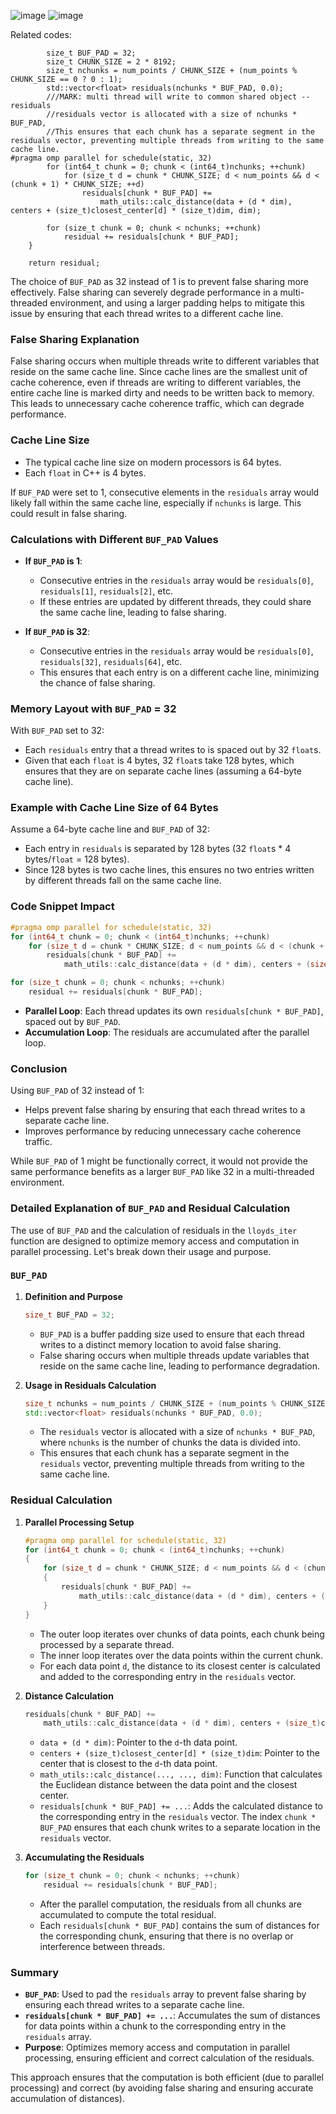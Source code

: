 ![image](https://github.com/Dingyi-Kang/High-Performance-Computing/assets/81428296/8d77edb2-e4a0-4420-8191-6c019b9acf02)
![image](https://github.com/Dingyi-Kang/High-Performance-Computing/assets/81428296/66081a1b-aabb-4f81-b96a-9ff01b2bd712)


Related codes: 
  
            size_t BUF_PAD = 32;
            size_t CHUNK_SIZE = 2 * 8192;
            size_t nchunks = num_points / CHUNK_SIZE + (num_points % CHUNK_SIZE == 0 ? 0 : 1);
            std::vector<float> residuals(nchunks * BUF_PAD, 0.0);
            ///MARK: multi thread will write to common shared object -- residuals
            //residuals vector is allocated with a size of nchunks * BUF_PAD, 
            //This ensures that each chunk has a separate segment in the residuals vector, preventing multiple threads from writing to the same cache line.
    #pragma omp parallel for schedule(static, 32)
            for (int64_t chunk = 0; chunk < (int64_t)nchunks; ++chunk)
                for (size_t d = chunk * CHUNK_SIZE; d < num_points && d < (chunk + 1) * CHUNK_SIZE; ++d)
                    residuals[chunk * BUF_PAD] +=
                        math_utils::calc_distance(data + (d * dim), centers + (size_t)closest_center[d] * (size_t)dim, dim);
    
            for (size_t chunk = 0; chunk < nchunks; ++chunk)
                residual += residuals[chunk * BUF_PAD];
        }
    
        return residual;


The choice of `BUF_PAD` as 32 instead of 1 is to prevent false sharing more effectively. False sharing can severely degrade performance in a multi-threaded environment, and using a larger padding helps to mitigate this issue by ensuring that each thread writes to a different cache line.

### False Sharing Explanation

False sharing occurs when multiple threads write to different variables that reside on the same cache line. Since cache lines are the smallest unit of cache coherence, even if threads are writing to different variables, the entire cache line is marked dirty and needs to be written back to memory. This leads to unnecessary cache coherence traffic, which can degrade performance.

### Cache Line Size

- The typical cache line size on modern processors is 64 bytes.
- Each `float` in C++ is 4 bytes.

If `BUF_PAD` were set to 1, consecutive elements in the `residuals` array would likely fall within the same cache line, especially if `nchunks` is large. This could result in false sharing.

### Calculations with Different `BUF_PAD` Values

- **If `BUF_PAD` is 1**:
  - Consecutive entries in the `residuals` array would be `residuals[0]`, `residuals[1]`, `residuals[2]`, etc.
  - If these entries are updated by different threads, they could share the same cache line, leading to false sharing.

- **If `BUF_PAD` is 32**:
  - Consecutive entries in the `residuals` array would be `residuals[0]`, `residuals[32]`, `residuals[64]`, etc.
  - This ensures that each entry is on a different cache line, minimizing the chance of false sharing.

### Memory Layout with `BUF_PAD` = 32

With `BUF_PAD` set to 32:
- Each `residuals` entry that a thread writes to is spaced out by 32 `float`s.
- Given that each `float` is 4 bytes, 32 `float`s take 128 bytes, which ensures that they are on separate cache lines (assuming a 64-byte cache line).

### Example with Cache Line Size of 64 Bytes

Assume a 64-byte cache line and `BUF_PAD` of 32:
- Each entry in `residuals` is separated by 128 bytes (32 `float`s * 4 bytes/`float` = 128 bytes).
- Since 128 bytes is two cache lines, this ensures no two entries written by different threads fall on the same cache line.

### Code Snippet Impact

```cpp
#pragma omp parallel for schedule(static, 32)
for (int64_t chunk = 0; chunk < (int64_t)nchunks; ++chunk)
    for (size_t d = chunk * CHUNK_SIZE; d < num_points && d < (chunk + 1) * CHUNK_SIZE; ++d)
        residuals[chunk * BUF_PAD] +=
            math_utils::calc_distance(data + (d * dim), centers + (size_t)closest_center[d] * (size_t)dim, dim);

for (size_t chunk = 0; chunk < nchunks; ++chunk)
    residual += residuals[chunk * BUF_PAD];
```

- **Parallel Loop**: Each thread updates its own `residuals[chunk * BUF_PAD]`, spaced out by `BUF_PAD`.
- **Accumulation Loop**: The residuals are accumulated after the parallel loop.

### Conclusion

Using `BUF_PAD` of 32 instead of 1:
- Helps prevent false sharing by ensuring that each thread writes to a separate cache line.
- Improves performance by reducing unnecessary cache coherence traffic.

While `BUF_PAD` of 1 might be functionally correct, it would not provide the same performance benefits as a larger `BUF_PAD` like 32 in a multi-threaded environment.

### Detailed Explanation of `BUF_PAD` and Residual Calculation

The use of `BUF_PAD` and the calculation of residuals in the `lloyds_iter` function are designed to optimize memory access and computation in parallel processing. Let's break down their usage and purpose.

### `BUF_PAD`

1. **Definition and Purpose**
   ```cpp
   size_t BUF_PAD = 32;
   ```
   - `BUF_PAD` is a buffer padding size used to ensure that each thread writes to a distinct memory location to avoid false sharing.
   - False sharing occurs when multiple threads update variables that reside on the same cache line, leading to performance degradation.

2. **Usage in Residuals Calculation**
   ```cpp
   size_t nchunks = num_points / CHUNK_SIZE + (num_points % CHUNK_SIZE == 0 ? 0 : 1);
   std::vector<float> residuals(nchunks * BUF_PAD, 0.0);
   ```
   - The `residuals` vector is allocated with a size of `nchunks * BUF_PAD`, where `nchunks` is the number of chunks the data is divided into.
   - This ensures that each chunk has a separate segment in the `residuals` vector, preventing multiple threads from writing to the same cache line.

### Residual Calculation

1. **Parallel Processing Setup**
   ```cpp
   #pragma omp parallel for schedule(static, 32)
   for (int64_t chunk = 0; chunk < (int64_t)nchunks; ++chunk)
   {
       for (size_t d = chunk * CHUNK_SIZE; d < num_points && d < (chunk + 1) * CHUNK_SIZE; ++d)
       {
           residuals[chunk * BUF_PAD] +=
               math_utils::calc_distance(data + (d * dim), centers + (size_t)closest_center[d] * (size_t)dim, dim);
       }
   }
   ```
   - The outer loop iterates over chunks of data points, each chunk being processed by a separate thread.
   - The inner loop iterates over the data points within the current chunk.
   - For each data point `d`, the distance to its closest center is calculated and added to the corresponding entry in the `residuals` vector.

2. **Distance Calculation**
   ```cpp
   residuals[chunk * BUF_PAD] +=
       math_utils::calc_distance(data + (d * dim), centers + (size_t)closest_center[d] * (size_t)dim, dim);
   ```
   - `data + (d * dim)`: Pointer to the `d`-th data point.
   - `centers + (size_t)closest_center[d] * (size_t)dim`: Pointer to the center that is closest to the `d`-th data point.
   - `math_utils::calc_distance(..., ..., dim)`: Function that calculates the Euclidean distance between the data point and the closest center.
   - `residuals[chunk * BUF_PAD] += ...`: Adds the calculated distance to the corresponding entry in the `residuals` vector. The index `chunk * BUF_PAD` ensures that each chunk writes to a separate location in the `residuals` vector.

3. **Accumulating the Residuals**
   ```cpp
   for (size_t chunk = 0; chunk < nchunks; ++chunk)
       residual += residuals[chunk * BUF_PAD];
   ```
   - After the parallel computation, the residuals from all chunks are accumulated to compute the total residual.
   - Each `residuals[chunk * BUF_PAD]` contains the sum of distances for the corresponding chunk, ensuring that there is no overlap or interference between threads.

### Summary

- **`BUF_PAD`**: Used to pad the `residuals` array to prevent false sharing by ensuring each thread writes to a separate cache line.
- **`residuals[chunk * BUF_PAD] += ...`**: Accumulates the sum of distances for data points within a chunk to the corresponding entry in the `residuals` array.
- **Purpose**: Optimizes memory access and computation in parallel processing, ensuring efficient and correct calculation of the residuals.

This approach ensures that the computation is both efficient (due to parallel processing) and correct (by avoiding false sharing and ensuring accurate accumulation of distances).
